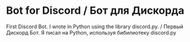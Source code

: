 # Bot for Discord / Бот для Дискорда
First Discord Bot.
I wrote in Python using the library discord.py.
/
Первый Дискорд Бот.
Я писал на Python, используя бибилиотеку discord.py
